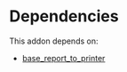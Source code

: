 # Dependencies

This addon depends on:

- [base_report_to_printer](../../../../odoo-bringout-oca-report-print-send-base_report_to_printer)
